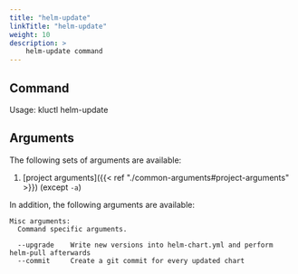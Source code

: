 ```yaml
---
title: "helm-update"
linkTitle: "helm-update"
weight: 10
description: >
    helm-update command
---
```


## Command
<!-- BEGIN SECTION "helm-update" "Usage" false -->
Usage: kluctl helm-update

<!-- END SECTION -->

## Arguments
The following sets of arguments are available:
1. [project arguments]({{< ref "./common-arguments#project-arguments" >}}) (except `-a`)

In addition, the following arguments are available:
<!-- BEGIN SECTION "helm-update" "Misc arguments" true -->
```
Misc arguments:
  Command specific arguments.

  --upgrade    Write new versions into helm-chart.yml and perform helm-pull afterwards
  --commit     Create a git commit for every updated chart

```
<!-- END SECTION -->